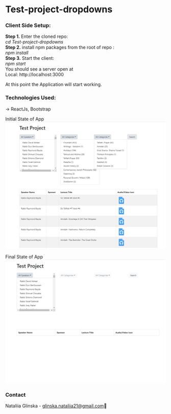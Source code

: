 # Test-project-dropdowns

### Client Side Setup:

**Step 1.** Enter the cloned repo:<br>
_cd Test-project-dropdowns<br>_
**Step 2.** install npm packages from the root of repo :<br>
_npm install <br>_
**Step 3.** Start the client: <br>
_npm start <br>_
You should see a server open at <br>
Local: http://localhost:3000 <br>

At this point the Application will start working.<br>

### Technologies Used:<br>

-> ReactJs, Bootstrap

Initial State of App
![alt tag](https://github.com/natagl/Test-project-dropdowns/blob/master/img/initialState.jpg)

Final State of App
![alt tag](https://github.com/natagl/Test-project-dropdowns/blob/master/img/finalState.jpg)
<br>

### Contact<br>

Nataliia Glinska - glinska.nataliia21@gmail.com📩<br>
<br>
